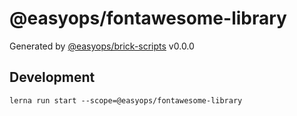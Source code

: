 # @easyops/fontawesome-library

Generated by [@easyops/brick-scripts] v0.0.0

## Development

`lerna run start --scope=@easyops/fontawesome-library`

[@easyops/brick-scripts]: https://git.easyops.local/anyclouds/next-core/tree/master/packages/brick-scripts
